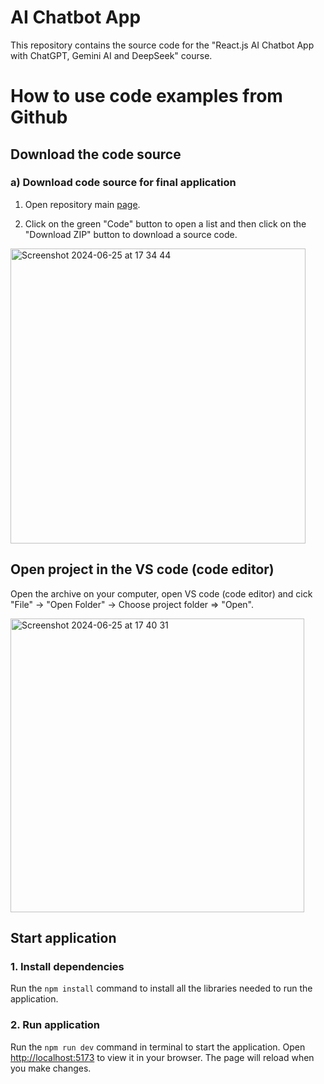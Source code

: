 

# AI Chatbot App

This repository contains the source code for the "React.js AI Chatbot App with ChatGPT, Gemini AI and DeepSeek" course.


# How to use code examples from Github

## Download the code source

### a) Download code source for final application

1. Open repository main [page](https://github.com/nebaw-21/chatbot_integration.git).

2. Click on the green "Code" button to open a list and then click on the "Download ZIP" button to download a source code.


<img width="472" alt="Screenshot 2024-06-25 at 17 34 44" src="https://github.com/dvasyliev/react-crash-course/assets/24624324/5e67c693-39fd-4262-b0ff-7aa81f439642">

## Open project in the VS code (code editor)

Open the archive on your computer, open VS code (code editor) and cick "File" -> "Open Folder" -> Choose project folder => "Open".

<img width="470" alt="Screenshot 2024-06-25 at 17 40 31" src="https://github.com/dvasyliev/react-crash-course/assets/24624324/ec7661e5-d8e7-409f-a935-5a55335553e9">

## Start application

### 1. Install dependencies

Run the `npm install` command to install all the libraries needed to run the application.

### 2. Run application

Run the `npm run dev` command in terminal to start the application.
Open [http://localhost:5173](http://localhost:5173) to view it in your browser.
The page will reload when you make changes.
